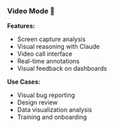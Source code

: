 ### **Video Mode** 🎥

**Features:**

- Screen capture analysis
- Visual reasoning with Claude
- Video call interface
- Real-time annotations
- Visual feedback on dashboards

**Use Cases:**

- Visual bug reporting
- Design review
- Data visualization analysis
- Training and onboarding

